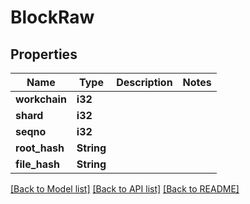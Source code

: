 # BlockRaw

## Properties

Name | Type | Description | Notes
------------ | ------------- | ------------- | -------------
**workchain** | **i32** |  | 
**shard** | **i32** |  | 
**seqno** | **i32** |  | 
**root_hash** | **String** |  | 
**file_hash** | **String** |  | 

[[Back to Model list]](../README.md#documentation-for-models) [[Back to API list]](../README.md#documentation-for-api-endpoints) [[Back to README]](../README.md)


